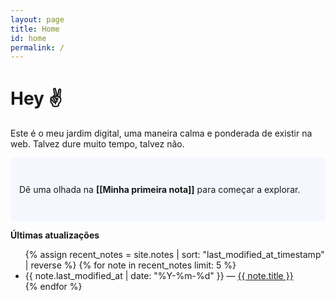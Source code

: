 ```yaml
---
layout: page
title: Home
id: home
permalink: /
---
```


# Hey ✌️

Este é o meu jardim digital, uma maneira calma e ponderada de existir na web. 
Talvez dure muito tempo, talvez não.

<p style="padding: 3em 1em; background: #f5f7ff; border-radius: 4px;">
  Dê uma olhada na <span style="font-weight: bold">[[Minha primeira nota]]</span> para começar a explorar.
</p>

<strong>Últimas atualizações</strong>

<ul>
  {% assign recent_notes = site.notes | sort: "last_modified_at_timestamp" | reverse %}
  {% for note in recent_notes limit: 5 %}
    <li>
      {{ note.last_modified_at | date: "%Y-%m-%d" }} — <a class="internal-link" href="{{ site.baseurl }}{{ note.url }}">{{ note.title }}</a>
    </li>
  {% endfor %}
</ul>

<style>
  .wrapper {
    max-width: 46em;
  }
</style>
